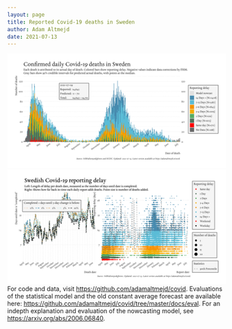 ```yaml
---
layout: page
title: Reported Covid-19 deaths in Sweden
author: Adam Altmejd
date: 2021-07-13
---
```


![Graph of Swedish Covid-19 deaths with reporting delay.](deaths_lag_sweden_2021-07-13.png "Swedish Covid-19 deaths.")
![Graph of Swedish Covid-19 reporting delay in daily deaths.](lag_trend_sweden_2021-07-13.png "Trend in Swedish Covid-19 mortality reporting delay.")
For code and data, visit <https://github.com/adamaltmejd/covid>.
Evaluations of the statistical model and the old constant average forecast are available here: <https://github.com/adamaltmejd/covid/tree/master/docs/eval>.
For an indepth explanation and evaluation of the nowcasting model, see <https://arxiv.org/abs/2006.06840>.
